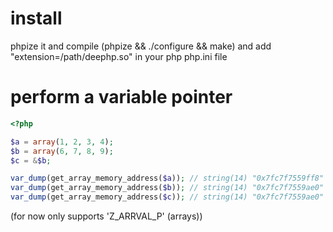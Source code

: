 install
=======
phpize it and compile (phpize && ./configure && make) and add "extension=/path/deephp.so" in your php php.ini file

perform a variable pointer
==========================
```php
<?php

$a = array(1, 2, 3, 4);
$b = array(6, 7, 8, 9);
$c = &$b;

var_dump(get_array_memory_address($a)); // string(14) "0x7fc7f7559ff8"
var_dump(get_array_memory_address($b)); // string(14) "0x7fc7f7559ae0"
var_dump(get_array_memory_address($c)); // string(14) "0x7fc7f7559ae0"
```
(for now only supports 'Z_ARRVAL_P' (arrays))
